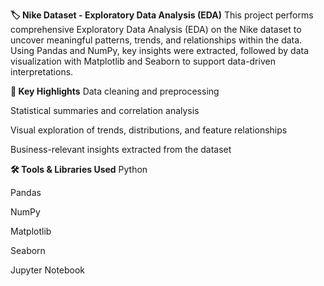 **🏷️ Nike Dataset - Exploratory Data Analysis (EDA)**
This project performs comprehensive Exploratory Data Analysis (EDA) on the Nike dataset to uncover meaningful patterns, trends, and relationships within the data. Using Pandas and NumPy, key insights were extracted, followed by data visualization with Matplotlib and Seaborn to support data-driven interpretations.

**📌 Key Highlights**
Data cleaning and preprocessing

Statistical summaries and correlation analysis

Visual exploration of trends, distributions, and feature relationships

Business-relevant insights extracted from the dataset

**🛠️ Tools & Libraries Used**
Python

Pandas

NumPy

Matplotlib

Seaborn

Jupyter Notebook

